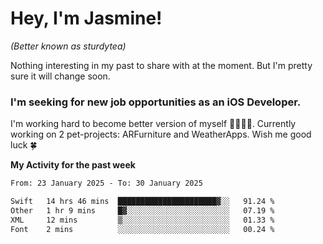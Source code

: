 # Hey, I'm Jasmine!
_(Better known as sturdytea)_

Nothing interesting in my past to share with at the moment. 
But I'm pretty sure it will change soon.

### I'm seeking for new job opportunities as an iOS Developer. 

I'm working hard to become better version of myself 🙇‍♀🏋️‍♀️. 
Currently working on 2 pet-projects: ARFurniture and WeatherApps. 
Wish me good luck 🍀

**My Activity for the past week**

<!--START_SECTION:waka-->

```txt
From: 23 January 2025 - To: 30 January 2025

Swift   14 hrs 46 mins  ██████████████████████▓░░   91.24 %
Other   1 hr 9 mins     █▓░░░░░░░░░░░░░░░░░░░░░░░   07.19 %
XML     12 mins         ▒░░░░░░░░░░░░░░░░░░░░░░░░   01.33 %
Font    2 mins          ░░░░░░░░░░░░░░░░░░░░░░░░░   00.24 %
```

<!--END_SECTION:waka-->
